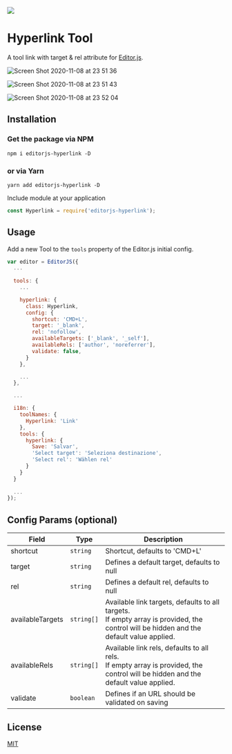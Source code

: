 ![](https://badgen.net/badge/Editor.js/v2.0/blue)

# Hyperlink Tool

A tool link with target & rel attribute for [Editor.js](https://editorjs.io).  

![Screen Shot 2020-11-08 at 23 51 36](https://user-images.githubusercontent.com/22043198/98481955-acee3900-2230-11eb-8b9d-a76439dc258e.png)

![Screen Shot 2020-11-08 at 23 51 43](https://user-images.githubusercontent.com/22043198/98481956-afe92980-2230-11eb-9a84-f22149befbc0.png)

![Screen Shot 2020-11-08 at 23 52 04](https://user-images.githubusercontent.com/22043198/98481957-b11a5680-2230-11eb-9356-5e956f1f8d35.png)

## Installation

### Get the package via NPM

```shell
npm i editorjs-hyperlink -D
```
### or via Yarn

```shell
yarn add editorjs-hyperlink -D
```

Include module at your application

```javascript
const Hyperlink = require('editorjs-hyperlink');
```

## Usage
Add a new Tool to the `tools` property of the Editor.js initial config.

```javascript
var editor = EditorJS({
  ...
  
  tools: {
    ...

    hyperlink: {
      class: Hyperlink,
      config: {
        shortcut: 'CMD+L',
        target: '_blank',
        rel: 'nofollow',
        availableTargets: ['_blank', '_self'],
        availableRels: ['author', 'noreferrer'],
        validate: false,
      }
    },

    ...
  },

  ...

  i18n: {
    toolNames: {
      Hyperlink: 'Link'
    },
    tools: {
      hyperlink: {
        Save: 'Salvar',
        'Select target': 'Seleziona destinazione',
        'Select rel': 'Wählen rel'
      }
    }
  }
  
  ...
});
```

## Config Params (optional)

| Field  | Type     | Description      |
| ------ | -------- | ---------------- |
| shortcut  | `string` | Shortcut, defaults to 'CMD+L' |
| target | `string` | Defines a default target, defaults to null |
| rel | `string` | Defines a default rel, defaults to null |
| availableTargets | `string[]` | Available link targets, defaults to all targets.<br>If empty array is provided, the control will be hidden and the default value applied. |
| availableRels | `string[]` | Available link rels, defaults to all rels.<br>If empty array is provided, the control will be hidden and the default value applied. |
| validate | `boolean` | Defines if an URL should be validated on saving |


## License
[MIT](https://tamit.info)